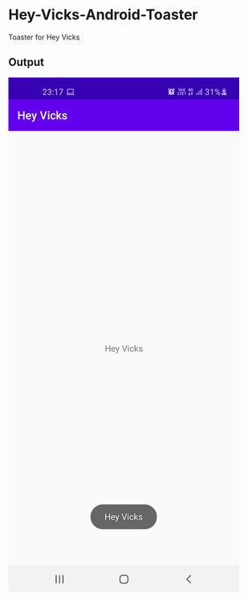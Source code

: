 # Hey-Vicks-Android-Toaster
Toaster for Hey Vicks

## Output

![ss](https://github.com/imvickykumar999/Hey-Vicks-Android-Toaster/blob/main/Screenshots/WhatsApp%20Image%202021-04-12%20at%2023.21.46.jpeg?raw=true)

